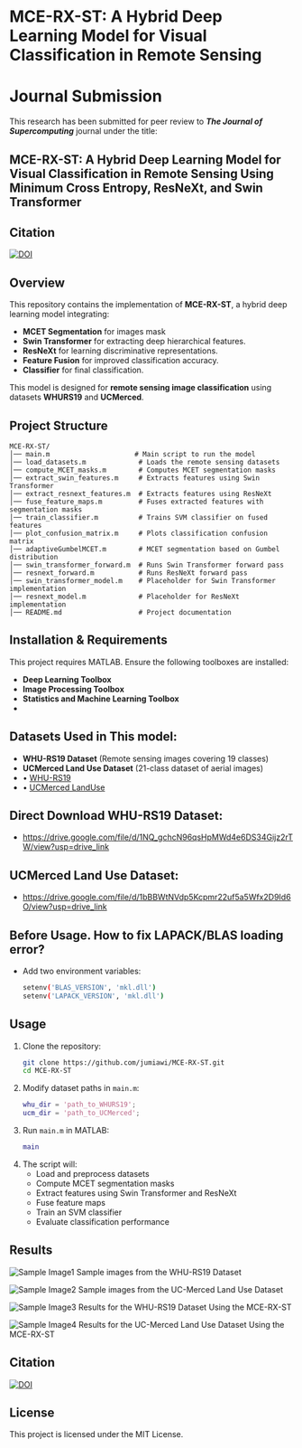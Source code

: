 # MCE-RX-ST: A Hybrid Deep Learning Model for Visual Classification in Remote Sensing

# Journal Submission
This research has been submitted for peer review to **_The Journal of Supercomputing_** journal under the title:
## **MCE-RX-ST: A Hybrid Deep Learning Model for Visual Classification in Remote Sensing Using Minimum Cross Entropy, ResNeXt, and Swin Transformer**

## Citation
[![DOI](https://zenodo.org/badge/933850708.svg)](https://doi.org/10.5281/zenodo.14884749)

## Overview
This repository contains the implementation of **MCE-RX-ST**, a hybrid deep learning model integrating:
- **MCET Segmentation** for images mask
- **Swin Transformer** for extracting deep hierarchical features.
- **ResNeXt** for learning discriminative representations.
- **Feature Fusion** for improved classification accuracy.
- **Classifier** for final classification.

This model is designed for **remote sensing image classification** using datasets **WHURS19** and **UCMerced**.

## Project Structure
```
MCE-RX-ST/
│── main.m                     # Main script to run the model
│── load_datasets.m             # Loads the remote sensing datasets
│── compute_MCET_masks.m        # Computes MCET segmentation masks
│── extract_swin_features.m     # Extracts features using Swin Transformer
│── extract_resnext_features.m  # Extracts features using ResNeXt
│── fuse_feature_maps.m         # Fuses extracted features with segmentation masks
│── train_classifier.m          # Trains SVM classifier on fused features
│── plot_confusion_matrix.m     # Plots classification confusion matrix
│── adaptiveGumbelMCET.m        # MCET segmentation based on Gumbel distribution
│── swin_transformer_forward.m  # Runs Swin Transformer forward pass
│── resnext_forward.m           # Runs ResNeXt forward pass
│── swin_transformer_model.m    # Placeholder for Swin Transformer implementation
│── resnext_model.m             # Placeholder for ResNeXt implementation
│── README.md                   # Project documentation
```

## Installation & Requirements
This project requires MATLAB. Ensure the following toolboxes are installed:
- **Deep Learning Toolbox**
- **Image Processing Toolbox**
- **Statistics and Machine Learning Toolbox**
- 
## Datasets Used in This model: 
- **WHU-RS19 Dataset** (Remote sensing images covering 19 classes)
- **UCMerced Land Use Dataset** (21-class dataset of aerial images)
- •	[WHU-RS19]( https://huggingface.co/datasets/jonathan-roberts1/WHU-RS19)
- •	[UCMerced LandUse]( http://weegee.vision.ucmerced.edu/datasets/landuse.html)
## Direct Download WHU-RS19 Dataset: 
- https://drive.google.com/file/d/1NQ_gchcN96qsHpMWd4e6DS34Gijz2rTW/view?usp=drive_link
## UCMerced Land Use Dataset: 
- https://drive.google.com/file/d/1bBBWtNVdp5Kcpmr22uf5a5Wfx2D9Id6O/view?usp=drive_link

## Before Usage. How to fix LAPACK/BLAS loading error?
- Add two environment variables:
     ```bash
  setenv('BLAS_VERSION', 'mkl.dll')
  setenv('LAPACK_VERSION', 'mkl.dll')
   ```

## Usage
1. Clone the repository:
   ```bash
   git clone https://github.com/jumiawi/MCE-RX-ST.git
   cd MCE-RX-ST
   ```
2. Modify dataset paths in `main.m`:
   ```matlab
   whu_dir = 'path_to_WHURS19';
   ucm_dir = 'path_to_UCMerced';
   ```
3. Run `main.m` in MATLAB:
   ```matlab
   main
   ```
4. The script will:
   - Load and preprocess datasets
   - Compute MCET segmentation masks
   - Extract features using Swin Transformer and ResNeXt
   - Fuse feature maps
   - Train an SVM classifier
   - Evaluate classification performance

## Results
![Sample Image1](WHU-Samples.jpg)
Sample images from the WHU-RS19 Dataset 

![Sample Image2](UCMerced-Samples.jpg)
Sample images from the UC-Merced Land Use Dataset

![Sample Image3](WHU-Results.jpg)
Results for the WHU-RS19 Dataset Using the MCE-RX-ST 

![Sample Image4](UCMerced-Results.jpg)
Results for the UC-Merced Land Use Dataset Using the MCE-RX-ST 

## Citation
[![DOI](https://zenodo.org/badge/933850708.svg)](https://doi.org/10.5281/zenodo.14884749)

## License
This project is licensed under the MIT License.

